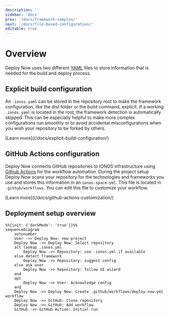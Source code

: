 ```yaml
---
description: ''
sidebar: 'docs'
prev: '/docs/framework-samples/'
next: '/docs/file-based-configuration/'
editable: true
---
```


# Overview

Deploy Now uses two different [YAML](https://yaml.org/spec/1.2/spec.html) files to store information that is needed for the build and deploy process. 

## Explicit build configuration

An `.ionos.yaml` can be stored in the repository root to make the framework configuration, like the dist folder or the build command, explicit. If a working `.ionos.yaml` is located in the root, the framework detection is automatically skipped. This can be especially helpful to make more complex configurations run smoothly or to avoid accidental misconfigurations when you wish your repository to be forked by others. 

[Learn more]((/docs/explicit-build-configuration/)

## GitHub Actions configuration

Deploy Now connects GitHub repositories to IONOS infrastructure using [Github Actions](https://github.com/features/actions) for the workflow automation. During the project setup  Deploy Now scans your repository for the technologies and frameworks you use and stores this information in an `ionos-space.yml`. This file is located in `.github/workflows`. You can edit this file to customize your workflow. 

[Learn more]((/docs/github-actions-customization/)

## Deployment setup overview

~~~mermaid
%%{init: {'darkMode': 'true'}}%%
sequenceDiagram
    autonumber
    User ->> Deploy Now: new project
    Deploy Now ->> Deploy Now: Select repository
    alt lookup .ionos.yml
        Deploy Now ->> Repository: use .ionos.yml if available
    else detect framework
        Deploy Now ->> Repository: suggest config
    else ask user
        Deploy Now ->> Repository: follow UI wizard
    end
    opt
        Deploy Now ->> User: Acknowledge config
    end
    Deploy Now ->> Deploy Now: Create .github/workflows/deploy-now.yml workflow
    Deploy Now ->> GitHub: Clone repository
    Deploy Now ->> GitHub: Add workflow
    GitHub ->> GitHub Action: Initial run
~~~

